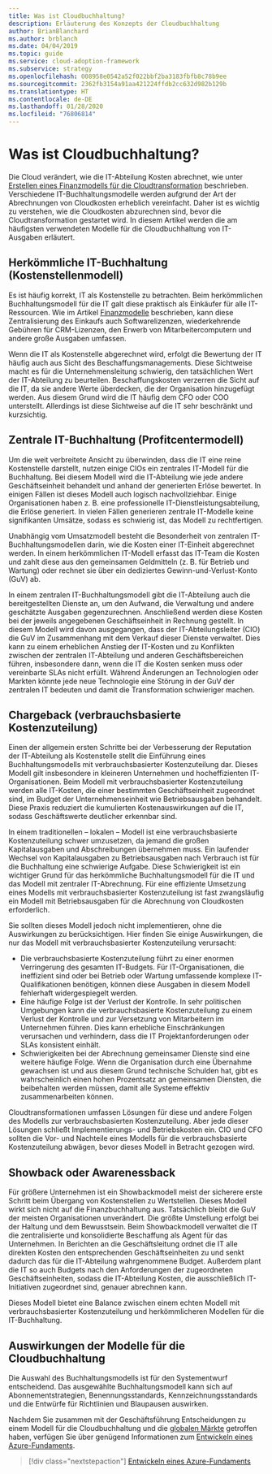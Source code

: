 ```yaml
---
title: Was ist Cloudbuchhaltung?
description: Erläuterung des Konzepts der Cloudbuchhaltung
author: BrianBlanchard
ms.author: brblanch
ms.date: 04/04/2019
ms.topic: guide
ms.service: cloud-adoption-framework
ms.subservice: strategy
ms.openlocfilehash: 008958e0542a52f022bbf2ba3183fbfb8c78b9ee
ms.sourcegitcommit: 2362fb3154a91aa421224ffdb2cc632d982b129b
ms.translationtype: HT
ms.contentlocale: de-DE
ms.lasthandoff: 01/28/2020
ms.locfileid: "76806814"
---
```

<!-- markdownlint-disable MD026 -->

# <a name="what-is-cloud-accounting"></a>Was ist Cloudbuchhaltung?

Die Cloud verändert, wie die IT-Abteilung Kosten abrechnet, wie unter [Erstellen eines Finanzmodells für die Cloudtransformation](./financial-models.md) beschrieben. Verschiedene IT-Buchhaltungsmodelle werden aufgrund der Art der Abrechnungen von Cloudkosten erheblich vereinfacht. Daher ist es wichtig zu verstehen, wie die Cloudkosten abzurechnen sind, bevor die Cloudtransformation gestartet wird. In diesem Artikel werden die am häufigsten verwendeten Modelle für die Cloudbuchhaltung von IT-Ausgaben erläutert.

## <a name="traditional-it-accounting-cost-center-model"></a>Herkömmliche IT-Buchhaltung (Kostenstellenmodell)

Es ist häufig korrekt, IT als Kostenstelle zu betrachten. Beim herkömmlichen Buchhaltungsmodell für die IT galt diese praktisch als Einkäufer für alle IT-Ressourcen. Wie im Artikel [Finanzmodelle](./financial-models.md) beschrieben, kann diese Zentralisierung des Einkaufs auch Softwarelizenzen, wiederkehrende Gebühren für CRM-Lizenzen, den Erwerb von Mitarbeitercomputern und andere große Ausgaben umfassen.

Wenn die IT als Kostenstelle abgerechnet wird, erfolgt die Bewertung der IT häufig auch aus Sicht des Beschaffungsmanagements. Diese Sichtweise macht es für die Unternehmensleitung schwierig, den tatsächlichen Wert der IT-Abteilung zu beurteilen. Beschaffungskosten verzerren die Sicht auf die IT, da sie andere Werte überdecken, die der Organisation hinzugefügt werden. Aus diesem Grund wird die IT häufig dem CFO oder COO unterstellt. Allerdings ist diese Sichtweise auf die IT sehr beschränkt und kurzsichtig.

## <a name="central-it-accounting-profit-center-model"></a>Zentrale IT-Buchhaltung (Profitcentermodell)

Um die weit verbreitete Ansicht zu überwinden, dass die IT eine reine Kostenstelle darstellt, nutzen einige CIOs ein zentrales IT-Modell für die Buchhaltung. Bei diesem Modell wird die IT-Abteilung wie jede andere Geschäftseinheit behandelt und anhand der generierten Erlöse bewertet. In einigen Fällen ist dieses Modell auch logisch nachvollziehbar. Einige Organisationen haben z. B. eine professionelle IT-Dienstleistungsabteilung, die Erlöse generiert. In vielen Fällen generieren zentrale IT-Modelle keine signifikanten Umsätze, sodass es schwierig ist, das Modell zu rechtfertigen.

Unabhängig vom Umsatzmodell besteht die Besonderheit von zentralen IT-Buchhaltungsmodellen darin, wie die Kosten einer IT-Einheit abgerechnet werden. In einem herkömmlichen IT-Modell erfasst das IT-Team die Kosten und zahlt diese aus den gemeinsamen Geldmitteln (z. B. für Betrieb und Wartung) oder rechnet sie über ein dediziertes Gewinn-und-Verlust-Konto (GuV) ab.

In einem zentralen IT-Buchhaltungsmodell gibt die IT-Abteilung auch die bereitgestellten Dienste an, um den Aufwand, die Verwaltung und andere geschätzte Ausgaben gegenzurechnen. Anschließend werden diese Kosten bei der jeweils angegebenen Geschäftseinheit in Rechnung gestellt. In diesem Modell wird davon ausgegangen, dass der IT-Abteilungsleiter (CIO) die GuV im Zusammenhang mit dem Verkauf dieser Dienste verwaltet. Dies kann zu einem erheblichen Anstieg der IT-Kosten und zu Konflikten zwischen der zentralen IT-Abteilung und anderen Geschäftsbereichen führen, insbesondere dann, wenn die IT die Kosten senken muss oder vereinbarte SLAs nicht erfüllt. Während Änderungen an Technologien oder Markten könnte jede neue Technologie eine Störung in der GuV der zentralen IT bedeuten und damit die Transformation schwieriger machen.

## <a name="chargeback"></a>Chargeback (verbrauchsbasierte Kostenzuteilung)

Einen der allgemein ersten Schritte bei der Verbesserung der Reputation der IT-Abteilung als Kostenstelle stellt die Einführung eines Buchhaltungsmodells mit verbrauchsbasierter Kostenzuteilung dar. Dieses Modell gilt insbesondere in kleineren Unternehmen und hocheffizienten IT-Organisationen. Beim Modell mit verbrauchsbasierter Kostenzuteilung werden alle IT-Kosten, die einer bestimmten Geschäftseinheit zugeordnet sind, im Budget der Unternehmenseinheit wie Betriebsausgaben behandelt. Diese Praxis reduziert die kumulierten Kostenauswirkungen auf die IT, sodass Geschäftswerte deutlicher erkennbar sind.

In einem traditionellen – lokalen – Modell ist eine verbrauchsbasierte Kostenzuteilung schwer umzusetzen, da jemand die großen Kapitalausgaben und Abschreibungen übernehmen muss. Ein laufender Wechsel von Kapitalausgaben zu Betriebsausgaben nach Verbrauch ist für die Buchhaltung eine schwierige Aufgabe. Diese Schwierigkeit ist ein wichtiger Grund für das herkömmliche Buchhaltungsmodell für die IT und das Modell mit zentraler IT-Abrechnung. Für eine effiziente Umsetzung eines Modells mit verbrauchsbasierter Kostenzuteilung ist fast zwangsläufig ein Modell mit Betriebsausgaben für die Abrechnung von Cloudkosten erforderlich.

Sie sollten dieses Modell jedoch nicht implementieren, ohne die Auswirkungen zu berücksichtigen. Hier finden Sie einige Auswirkungen, die nur das Modell mit verbrauchsbasierter Kostenzuteilung verursacht:

- Die verbrauchsbasierte Kostenzuteilung führt zu einer enormen Verringerung des gesamten IT-Budgets. Für IT-Organisationen, die ineffizient sind oder bei Betrieb oder Wartung umfassende komplexe IT-Qualifikationen benötigen, können diese Ausgaben in diesem Modell fehlerhaft widergespiegelt werden.
- Eine häufige Folge ist der Verlust der Kontrolle. In sehr politischen Umgebungen kann die verbrauchsbasierte Kostenzuteilung zu einem Verlust der Kontrolle und zur Versetzung von Mitarbeitern im Unternehmen führen. Dies kann erhebliche Einschränkungen verursachen und verhindern, dass die IT Projektanforderungen oder SLAs konsistent einhält.
- Schwierigkeiten bei der Abrechnung gemeinsamer Dienste sind eine weitere häufige Folge. Wenn die Organisation durch eine Übernahme gewachsen ist und aus diesem Grund technische Schulden hat, gibt es wahrscheinlich einen hohen Prozentsatz an gemeinsamen Diensten, die beibehalten werden müssen, damit alle Systeme effektiv zusammenarbeiten können.

Cloudtransformationen umfassen Lösungen für diese und andere Folgen des Modells zur verbrauchsbasierten Kostenzuteilung. Aber jede dieser Lösungen schließt Implementierungs- und Betriebskosten ein. CIO und CFO sollten die Vor- und Nachteile eines Modells für die verbrauchsbasierte Kostenzuteilung abwägen, bevor dieses Modell in Betracht gezogen wird.

## <a name="showback-or-awareness-back"></a>Showback oder Awarenessback

Für größere Unternehmen ist ein Showbackmodell meist der sicherere erste Schritt beim Übergang von Kostenstellen zu Wertstellen. Dieses Modell wirkt sich nicht auf die Finanzbuchhaltung aus. Tatsächlich bleibt die GuV der meisten Organisationen unverändert. Die größte Umstellung erfolgt bei der Haltung und dem Bewusstsein. Beim Showbackmodell verwaltet die IT die zentralisierte und konsolidierte Beschaffung als Agent für das Unternehmen. In Berichten an die Geschäftsleitung ordnet die IT alle direkten Kosten den entsprechenden Geschäftseinheiten zu und senkt dadurch das für die IT-Abteilung wahrgenommene Budget. Außerdem plant die IT so auch Budgets nach den Anforderungen der zugeordneten Geschäftseinheiten, sodass die IT-Abteilung Kosten, die ausschließlich IT-Initiativen zugeordnet sind, genauer abrechnen kann.

Dieses Modell bietet eine Balance zwischen einem echten Modell mit verbrauchsbasierter Kostenzuteilung und herkömmlicheren Modellen für die IT-Buchhaltung.

## <a name="impact-of-cloud-accounting-models"></a>Auswirkungen der Modelle für die Cloudbuchhaltung

Die Auswahl des Buchhaltungsmodells ist für den Systementwurf entscheidend. Das ausgewählte Buchhaltungsmodell kann sich auf Abonnementstrategien, Benennungsstandards, Kennzeichnungsstandards und die Entwürfe für Richtlinien und Blaupausen auswirken.

Nachdem Sie zusammen mit der Geschäftsführung Entscheidungen zu einem Modell für die Cloudbuchhaltung und die [globalen Märkte](./global-markets.md) getroffen haben, verfügen Sie über genügend Informationen zum [Entwickeln eines Azure-Fundaments](../ready/index.md).

> [!div class="nextstepaction"]
> [Entwickeln eines Azure-Fundaments](../ready/index.md)
